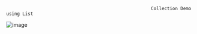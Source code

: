                                                           Collection Demo using List
     
  ![image](https://github.com/shardapatil/ASP.Net_Examples/assets/53011896/668eb109-7eab-48ef-a439-bfba490dc2c0)
